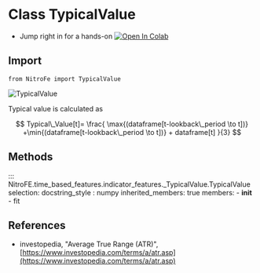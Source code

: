 

# Class TypicalValue

* Jump right in for a hands-on [![Open In Colab](https://camo.githubusercontent.com/52feade06f2fecbf006889a904d221e6a730c194/68747470733a2f2f636f6c61622e72657365617263682e676f6f676c652e636f6d2f6173736574732f636f6c61622d62616467652e737667)](https://colab.research.google.com/drive/1J4D6kt5Jh04YoEvzvrE2oRcN5dNaKKOm?usp=sharing)

## Import
`
from NitroFe import TypicalValue
`

![TypicalValue](https://media.giphy.com/media/kwABekFGGfQylsk50W/giphy.gif)

Typical value is calculated as

$$
Typical\_Value[t]= \frac{ \max{(dataframe[t-lookback\_period \to t])} +\min{(dataframe[t-lookback\_period \to t])} + dataframe[t] }{3}
$$


## Methods

::: NitroFE.time_based_features.indicator_features._TypicalValue.TypicalValue
    selection:
        docstring_style : numpy
        inherited_members: true
        members:
        - __init__
        - fit

References
----------
* investopedia, "Average True Range (ATR)",
    [https://www.investopedia.com/terms/a/atr.asp](https://www.investopedia.com/terms/a/atr.asp)